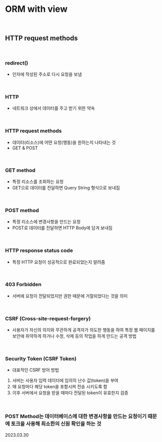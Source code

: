 # ORM with view

<br/>

## HTTP request methods

<br/>

### redirect()
- 인자에 작성된 주소로 다시 요청을 보냄

<br/>

### HTTP 
- 네트워크 상에서 데이터를 주고 받기 위한 약속

<br/>

### HTTP request methods
- 데이터(리소스)에 어떤 요청(행동)을 원하는지 나타내는 것
- GET & POST

<br/>

### GET method
- 특정 리소스를 조회하는 요청
- GET으로 데이터를 전달하면 Query String 형식으로 보내짐

<br/>

### POST method
- 특정 리소스에 변경사항을 만드는 요청
- POST로 데이터를 전달하면 HTTP Body에 담겨 보내짐

<br/>

### HTTP response status code
- 특정 HTTP 요청이 성공적으로 완료되었는지 알려줌


<br/>

### 403 Forbidden
- 서버에 요청이 전달되었지만 권한 때문에 거절되었다는 것을 의미 

<br/>

### CSRF (Cross-site-request-forgery)
- 사용자가 자신의 의지와 무관하게 공격자가 의도한 행동을 하여 특정 웹 페이지를 보안에 취약하게 하거나 수정, 삭제 등의 작업을 하게 만드는 공격 방법

<br/>

### Security Token (CSRF Token)
- 대표적인 CSRF 방어 방법
1. 서버는 사용자 입력 데이터에 임의의 난수 값(token)을 부여
2. 매 요청마다 해당 token을 포함시켜 전송 시키도록 함
3. 이후 서버에서 요청을 받을 때마다 전달된 token이 유효한지 검증

<br/>

### POST Method는 데이터베이스에 대한 변경사항을 만드는 요청이기 때문에 토크을 사용해 최소한의 신원 확인을 하는 것

2023.03.30  